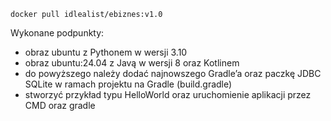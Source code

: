 `docker pull idlealist/ebiznes:v1.0`

Wykonane podpunkty:
- obraz ubuntu z Pythonem w wersji 3.10
- obraz ubuntu:24.04 z Javą w wersji 8 oraz Kotlinem
- do powyższego należy dodać najnowszego Gradle’a oraz paczkę JDBC
SQLite w ramach projektu na Gradle (build.gradle)
- stworzyć przykład typu HelloWorld oraz uruchomienie aplikacji przez CMD oraz gradle